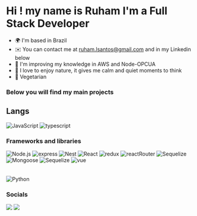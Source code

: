 Hi ! [](https://user-images.githubusercontent.com/18350557/176309783-0785949b-9127-417c-8b55-ab5a4333674e.gif)my name is Ruham I'm a Full Stack Developer
==================================================================================================================================

* 🌍  I'm based in Brazil
* ✉️  You can contact me at [ruham.lsantos@gmail.com](mailto:ruham.lsantos@gmail.com) and in my Linkedin below
* 🧠  I'm improving my knowledge in AWS and Node-OPCUA 
* :evergreen_tree: I love to enjoy nature, it gives me calm and quiet moments to think
* :green_apple: Vegetarian

###               Below you will find my main projects

## Langs
<div>
<img src="https://img.shields.io/badge/JavaScript-F7DF1E?style=for-the-badge&logo=javascript&logoColor=black" alt="JavaScript" />
<img src="https://img.shields.io/badge/TypeScript-1572B6?style=for-the-badge&logo=typescript&logoColor=white" alt="typescript" />
</div>

### Frameworks and libraries
<div>
<img src="https://img.shields.io/badge/Node.js-43853D?style=for-the-badge&logo=node.js&logoColor=white" alt="Node.js" />
<img src="https://img.shields.io/badge/Express-404D59?style=for-the-badge&logo=express&logoColor=white" alt="express" />
<img src="https://img.shields.io/badge/Nestjs-CA4245?style=for-the-badge&logo=nestjs&logoColor=white" alt="Nest" />
<img src="https://img.shields.io/badge/React-20232A?style=for-the-badge&logo=react&logoColor=61DAFB" alt="React" />
<img src="https://img.shields.io/badge/Redux-593D88?style=for-the-badge&logo=redux&logoColor=white" alt="redux" />
<img src="https://img.shields.io/badge/React_Router-CA4245?style=for-the-badge&logo=react-router&logoColor=white" alt="reactRouter" />
<img src="https://img.shields.io/badge/Sequelize-1572B6?style=for-the-badge&logo=sequelize&logoColor=white" alt="Sequelize" />
<img src="https://img.shields.io/badge/Mongoose-E34F26?style=for-the-badge&logo=mongoose&logoColor=white" alt="Mongoose" />
<img src="https://img.shields.io/badge/Prisma-1572B6?style=for-the-badge&logo=prisma&logoColor=white" alt="Sequelize" />
<img src="https://img.shields.io/badge/Vue-1572B6?style=for-the-badge&logo=vue&logoColor=white" alt="vue" />
</div>
<br/>
<br/>
<div>
<img src="https://img.shields.io/badge/Python-3776AB?style=for-the-badge&logo=python&logoColor=white" alt="Python" />
</div>

### Socials

<p align="left"> <a href="https://www.github.com/RuhamLeal" target="_blank" rel="noreferrer"><img src="https://img.shields.io/badge/GitHub-100000?style=for-the-badge&logo=github&logoColor=white"/></a> <a href="https://www.linkedin.com/in/ruham-leal-dos-santos-sutil-38a837243/" target="_blank" rel="noreferrer"><img src="https://img.shields.io/badge/LinkedIn-0077B5?style=for-the-badge&logo=linkedin&logoColor=white"/></a></p>
